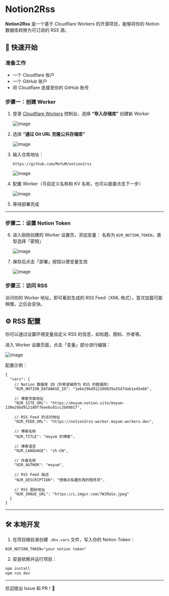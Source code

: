 # Notion2Rss

**Notion2Rss** 是一个基于 Cloudflare Workers 的开源项目，能够将你的 Notion 数据库转换为可订阅的 RSS 源。


## 🚀 快速开始

### 准备工作

* 一个 Cloudflare 账户
* 一个 GitHub 账户
* 将 Cloudflare 连接至你的 GitHub 账号

### 步骤一：创建 Worker

1. 登录 [Cloudflare Workers](https://workers.cloudflare.com/) 控制台，选择 **“导入存储库”** 创建新 Worker

   ![image](https://github.com/user-attachments/assets/f9c0a82a-9576-47ae-8815-8f1a40bcbfc7)

3. 选择 **“通过 Git URL 克隆公共存储库”**

   ![image](https://github.com/user-attachments/assets/14e2fed8-cdad-497a-8128-3defc7e9c526)

5. 输入仓库地址：

   ```
   https://github.com/MoYuM/notion2rss
   ```

   ![image](https://github.com/user-attachments/assets/d674b15b-c754-4792-8afd-800f49eaaf34)

6. 配置 Worker（可自定义名称和 KV 名称，也可以直接点击下一步）

   ![image](https://github.com/user-attachments/assets/dce4416b-8e79-4722-b7d0-83d3d19f5d4a)

8. 等待部署完成

---

### 步骤二：设置 Notion Token

6. 进入刚刚创建的 Worker 设置页，添加变量：
   名称为 `N2R_NOTION_TOKEN`，类型选择「密钥」

   ![image](https://github.com/user-attachments/assets/963c56ad-66aa-44bc-b9fa-cd3fc5c5d79e)

8. 保存后点击「部署」按钮以使变量生效


   ![image](https://github.com/user-attachments/assets/38c7ca79-8b47-4c18-b555-b9e36d888147)


### 步骤三：访问 RSS

访问你的 Worker 地址，即可看到生成的 RSS Feed（XML 格式）。首次加载可能稍慢，之后会变快。


## ⚙️ RSS 配置

你可以通过设置环境变量自定义 RSS 的信息，如标题、图标、作者等。

进入 Worker 设置页面，点击「变量」部分进行编辑：

![image](https://github.com/user-attachments/assets/67b34950-3644-4f23-b680-9dc5d5778d66)

配置示例：

```jsonc
{
  "vars": {
    // Notion 数据库 ID（你希望被转为 RSS 的数据库）
    "N2R_NOTION_DATABASE_ID": "1e6e29bd912180839a35d7dab1e45e66",

    // 博客页面地址
    "N2R_SITE_URL": "https://moyum.notion.site/moyum-130e29bd912180f7bee6c01cc2b09017",

    // RSS Feed 的访问地址
    "N2R_FEED_URL": "https://notion2rss-worker.moyum.workers.dev",

    // 博客名称
    "N2R_TITLE": "moyum 的博客",

    // 博客语言
    "N2R_LANGUAGE": "zh-CN",

    // 作者名称
    "N2R_AUTHOR": "moyum",

    // RSS Feed 描述
    "N2R_DESCRIPTION": "想做点有趣东西的程序员",

    // RSS 图标地址
    "N2R_IMAGE_URL": "https://i.imgur.com/7WJRaSx.jpeg"
  }
}
```

---

## 🛠️ 本地开发

1. 在项目根目录创建 `.dev.vars` 文件，写入你的 Notion Token：

```
N2R_NOTION_TOKEN="your notion token"
```

2. 安装依赖并运行项目：

```bash
npm install
npm run dev
```

---

欢迎提出 Issue 和 PR！🎉

